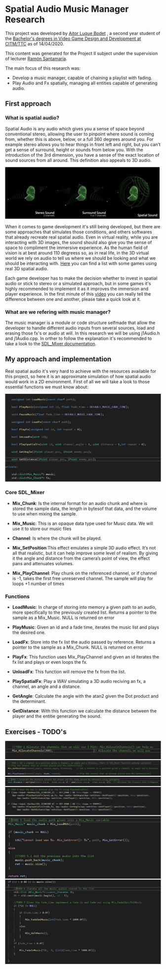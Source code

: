 # Spatial Audio Music Manager Research

This project was developed by [Aitor Luque Bodet](<https://www.linkedin.com/in/aitor-luque-bodet-ab93a4175/>) , a second year student of the [Bachelor's degrees in Video Game Design and Development at CITM/TTC](<https://www.citm.upc.edu/ing/estudis/graus-videojocs/>) as of 14/04/2020. 

This content was generated for the Project II subject under the supervision of lecturer [Ramón Santamaria](<https://www.linkedin.com/in/raysan/>).

The main focus of this research was:
- Develop a music manager, capable of chaining a playlist with fading.
- Play Audio and Fx spatially, managing all entities capable of generating audio.

## First approach

### What is spatial audio?

Spatial Audio is any audio which gives you a sense of space beyond conventional stereo, allowing the user to pinpoint where sound is coming from, whether this is above, below, or a full 360 degrees around you. For example stereo allows you to hear things in front left and right, but you can’t get a sense of surround, height or sounds from below you. With the introduction of the 3rd dimension, you have a sense of the exact location of sound sources from all around. This definition also appeals to 3D audio.

![Image](https://github.com/Aitorlb7/Spatial-audio-Music-manager-Research/blob/master/docs/images/Spatial_Demonstration.jpg?raw=true)

When it comes to game development it's still being developed, but there are some approaches that simulates those conditions, and others softwares that already recreate real spatial audio.
Even in virtual reality, while you are interacting with 3D images, the sound should also give you the sense of space to compliment the immersive experience. As the human field of vision is at best around 110 degreess so, as in real life, in the 3D virtual world we rely on audio to tell us where we should be looking and what we should be interacting with.
[Here](https://docs.google.com/spreadsheets/d/1OGi40yAonUDL6UcQaIIfGbhT1XY44JVs9lipk0x6QRg/edit#gid=634347005) you can find a list with some games using real 3D spatial audio.

Each game developer has to make the decision whether to invest in spatial audio or stick to stereo or a simulated approach, but in some games it's highly recommended to implement it as it improves the immersion and player experience.
In the first minute of this [video](https://www.youtube.com/watch?v=oVXFpbpNQDc) you can really tell the difference between one and another, please take a quick look at it.

### What are we refering with music manager?

The music manager is a module or code structure selfmade that allow the developer to handle different audio inputs from several sources, load and erasing those fx's or audio at will. In this research we will be using j1Audio.h and j1Audio.cpp.
In orther to follow the explanation it's recommended to take a look to the [SDL_Mixer documentation](https://www.libsdl.org/projects/SDL_mixer/docs/SDL_mixer.pdf).

## My approach and implementation

Real spatial audio it's very hard to achieve with the resources available for this project, so here it is an approximate simulation of how spatial audio would work in a 2D environment.
First of all we will take a look to those essential functions we must know about:

![image](https://github.com/Aitorlb7/Spatial-audio-Music-manager-Research/blob/master/docs/images/Audio_functions.png?raw=true)

### Core SDL_Mixer

- **Mix_Chunk**: Is the internal format for an audio chunk and where is stored the sample data, the length in bytesof that data, and the volume to use when mixing the sample.

- **Mix_Music**: This is an opaque data type used for Music data. We will use it to store our music files

- **Channel**: Is where the chunk will be played.

- **Mix_SetPosition**:This effect emulates a simple 3D audio effect. It’s not all that realistic, but it can help improve some level of realism. By giving it the angle and distance from the camera’s point of view, the effect pans and attenuates volumes.

- **Mix_PlayChannel**: Play chunk on the referenced channel, or if channel is -1, takes the first free unreserved channel. The sample will play for loops +1 number of times

### Functions

- **LoadMusic**: In charge of storing into memory a given path to an audio, more specifically to the previously created list. Returns a pointer to the sample as a Mix_Music. NULL is returned on error

- **PlayMusic**: Given an id and a fade time, iterates the music list and plays the desired one.

- **LoadFx**: Store into the fx list the audio passed by reference. Returns a pointer to the sample as a Mix_Chunk. NULL is returned on error

- **PlayFx**: This function uses Mix_PlayChannel and given an id iterates the fx list and plays or even loops the fx.

- **UnloadFx**: This function will remove the fx from the list.

- **PlaySpatialFx**: Play a WAV simulating a 3D audio reciving an fx, a channel, an angle and a distance.

- **GetAngle**: Calculate the angle with the atan2 given the Dot product and the determinant.

- **GetDistance**: With this function we calculate the distance between the player and the entitie generating the sound.

## Exercises - TODO's

![image](https://github.com/Aitorlb7/Spatial-audio-Music-manager-Research/blob/master/docs/images/TODO1.png)
![image](https://github.com/Aitorlb7/Spatial-audio-Music-manager-Research/blob/master/docs/images/TODO2.png)
![image](https://github.com/Aitorlb7/Spatial-audio-Music-manager-Research/blob/master/docs/images/TODO3.png)
![image](https://github.com/Aitorlb7/Spatial-audio-Music-manager-Research/blob/master/docs/images/TODO4.png)
![image](https://github.com/Aitorlb7/Spatial-audio-Music-manager-Research/blob/master/docs/images/TODO5.png)
![image](https://github.com/Aitorlb7/Spatial-audio-Music-manager-Research/blob/master/docs/images/TODO6-7.png)

